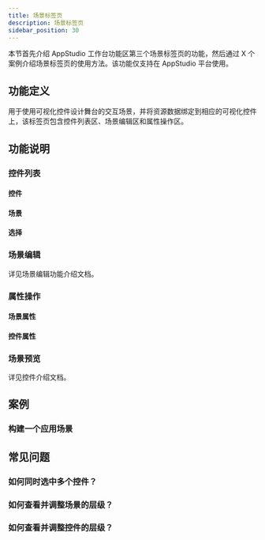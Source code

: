 ```yaml
---
title: 场景标签页
description: 场景标签页
sidebar_position: 30
---
```


本节首先介绍 AppStudio 工作台功能区第三个场景标签页的功能，然后通过 X 个案例介绍场景标签页的使用方法。该功能仅支持在 AppStudio 平台使用。

## 功能定义

用于使用可视化控件设计舞台的交互场景，并将资源数据绑定到相应的可视化控件上，该标签页包含控件列表区、场景编辑区和属性操作区。

## 功能说明

### 控件列表

#### 控件

#### 场景

#### 选择

### 场景编辑

详见场景编辑功能介绍文档。

### 属性操作

#### 场景属性

#### 控件属性

### 场景预览

详见控件介绍文档。

## 案例

### 构建一个应用场景

## 常见问题

### 如何同时选中多个控件？

### 如何查看并调整场景的层级？

### 如何查看并调整控件的层级？
